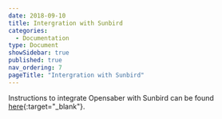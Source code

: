 ```yaml
---
date: 2018-09-10
title: Intergration with Sunbird
categories:
  - Documentation
type: Document
showSidebar: true
published: true
nav_ordering: 7
pageTitle: "Intergration with Sunbird"
---
```


Instructions to integrate Opensaber with Sunbird can be found [here](http://sunbird.org/developer-docs/opensaber/user_extension/){:target="_blank"}.

